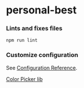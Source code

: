 # personal-best

### Lints and fixes files

```
npm run lint
```

### Customize configuration

See [Configuration Reference](https://cli.vuejs.org/config/).

[Color Picker lib](https://dcustodio.github.io/vue-native-color-picker/)
